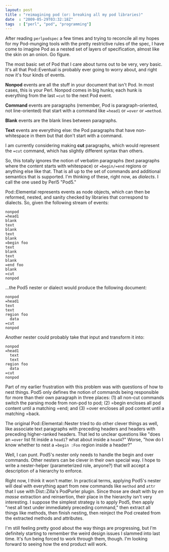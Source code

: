 ```yaml
---
layout: post
title : "reimagining pod (or: breaking all my pod libraries)"
date  : "2009-05-29T03:32:18Z"
tags  : ["perl", "pod", "programming"]
---
```

After reading `perlpodspec` a few times and trying to reconcile all my hopes
for my Pod-munging tools with the pretty restrictive rules of the spec, I have
come to imagine Pod as a nested set of layers of specification, almost like the
skin on an onion.  Go figure.

The most basic set of Pod that I care about turns out to be very, very basic.
It's all that Pod::Eventual is probably ever going to worry about, and right
now it's four kinds of events.

**Nonpod** events are all the stuff in your document that isn't Pod.  In most
cases, this is your Perl.  Nonpod comes in big hunks; each hunk is everything
from the last `=cut` to the next Pod event.

**Command** events are paragraphs (remember, Pod is paragraph-oriented, not
line-oriented) that start with a command like `=head1` or `=over` or `=method`.

**Blank** events are the blank lines between paragraphs.

**Text** events are everything else: the Pod paragraphs that have
non-whitespace in them but that don't start with a command.

I am currently considering making **cut** paragraphs, which would represent the
`=cut` command, which has slightly different syntax than others.

So, this totally ignores the notion of verbatim paragraphs (text paragraphs
where the content starts with whitespace) or `=begin/=end` regions or anything
else like that.  That is all up to the set of commands and additional semantics
that is supported.  I'm thinking of these, right now, as *dialects*.  I call
the one used by Perl5 "Pod5."

Pod::Elemental represents events as node objects, which can then be reformed,
nested, and sanity checked by libraries that correspond to dialects.  So, given
the following stream of events:

    nonpod
    =head1
    blank
    text
    blank
    text
    blank
    =begin foo
    text
    blank
    text
    blank
    =end foo
    blank
    =cut
    nonpod

...the Pod5 nester or dialect would produce the following document:

    nonpod
    =head1
    text
    text
    region foo
      data
    =cut
    nonpod

Another nester could probably take that input and transform it into:

    nonpod
    =head1
      text
      text
    region foo
      data
    =cut
    nonpod

Part of my earlier frustration with this problem was with questions of how to
nest things.  Pod5 only defines the notion of commands being responsible for
more than their own paragraph in three places: (1) all non-cut commands switch
the parsing mode from non-pod to pod; (2) =begin encloses all pod content until
a matching =end; and (3) =over encloses all pod content until a matching =back.

The original Pod::Elemental::Nester tried to do other clever things as well,
like associate text paragraphs with preceding headers and headers with
preceding higher-ranked headers.  That led to unclear questions like "does an
`=over` list fit inside a `head1`?  what about inside a `head4`?"  Worse, "how
do I know whether to nest a `=begin :Foo` region inside a header?"

Well, I can punt.  Pod5's nester only needs to handle the begin and over
commands.  Other nesters can be clever in their own special way.  I hope to
write a nester-helper (parameterized role, anyone?) that will accept a
description of a hierarchy to enforce.

Right now, I think it won't matter.  In practical terms, applying Pod5's nester
will deal with everything apart from new commands like `method` and `attr` that
I use with Dist::Zilla's PodPurler plugin.  Since those are dealt with by
*en masse* extraction and reinsertion, their place in the hierarchy isn't very
interesting.  I suppose the simplest strategy is to apply Pod5, then apply
"nest all text under immediately preceding command," then extract all things
like methods, then finish nesting, then reinject the Pod created from the
extracted methods and attributes.

I'm still feeling pretty good about the way things are progressing, but I'm
definitely starting to remember the weird design issues I slammed into last
time.  It's fun being forced to work through them, though.  I'm looking forward
to seeing how the end product will work.

